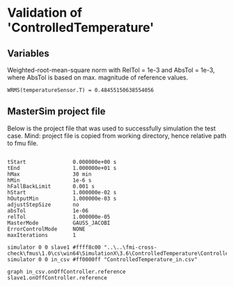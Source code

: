 # Validation of 'ControlledTemperature'

## Variables
Weighted-root-mean-square norm with RelTol = 1e-3 and AbsTol = 1e-3, where
AbsTol is based on max. magnitude of reference values.

```
WRMS(temperatureSensor.T) = 0.48455150638554056
```

## MasterSim project file

Below is the project file that was used to successfully simulation the test case.
Mind: project file is copied from working directory, hence relative path to fmu file.

```

tStart               0.000000e+00 s
tEnd                 1.000000e+01 s
hMax                 30 min
hMin                 1e-6 s
hFallBackLimit       0.001 s
hStart               1.000000e-02 s
hOutputMin           1.000000e-03 s
adjustStepSize       no
absTol               1e-06
relTol               1.000000e-05
MasterMode           GAUSS_JACOBI
ErrorControlMode     NONE
maxIterations        1

simulator 0 0 slave1 #ffff8c00 "..\..\fmi-cross-check\fmus\1.0\cs\win64\SimulationX\3.6\ControlledTemperature\ControlledTemperature.fmu"
simulator 0 0 in_csv #ff0000ff "ControlledTemperature_in.csv"

graph in_csv.onOffController.reference slave1.onOffController.reference

```


